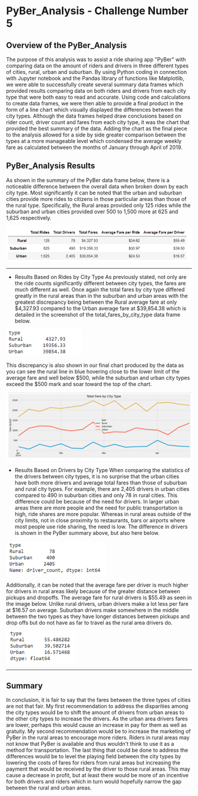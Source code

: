 # PyBer_Analysis - Challenge Number 5

## Overview of the PyBer_Analysis
  The purpose of this analysis was to assist a ride sharing app "PyBer" with comparing data on the amount of riders and drivers in three different types of cities, rural, urban and suburban.  By using Python coding in connection with Jupyter notebook and the Pandas library of functions like Matplotlib, we were able to successfully create several summary data frames which provided results comparing data on both riders and drivers from each city type that were both easy to read and accurate.  Using code and calculations to create data frames, we were then able to provide a final product in the form of a line chart which visually displayed the differences between the city types.  Although the data frames helped draw conclusions based on rider count, driver count and fares from each city type, it was the chart that provided the best summary of the data.  Adding the chart as the final piece to the analysis allowed for a side by side greater comparison between the types at a more manageable level which condensed the average weekly fare as calculated between the months of January through April of 2019. 

## PyBer_Analysis Results
  As shown in the summary of the PyBer data frame below, there is a noticeable difference between the overall data when broken down by each city type.   Most significantly it can be noted that the urban and suburban cities provide more rides to citizens in those particular areas than those of the rural type.  Specifically, the Rural areas provided only 125 rides while the suburban and urban cities provided over 500 to 1,500 more at 625 and 1,625 respectively.  

![PyBer_summary_df.png](PyBer_summary_df.png) 

***
* Results Based on Rides by City Type
  As previously stated, not only are the ride counts significantly different between city types, the fares are much different as well.  Once again the total fares by city type differed greatly in the rural areas than in the suburban and urban areas with the greatest discrepancy being between the Rural average fare at only $4,327.93 compared to the Urban average fare at $39,854.38 which is detailed in the screenshot of the total_fares_by_city_type data frame below. 
  
![total_fares_by_city_type.png](total_fares_by_city_type.png)

This discrepancy is also shown in our final chart produced by the data as you can see the rural line in blue hovering close to the lower limit of the average fare and well below $500, while the suburban and urban city types exceed the $500 mark and soar toward the top of the chart. 

![final_results_chart.png](final_results_chart.png)

* Results Based on Drivers by City Type
  When comparing the statistics of the drivers between city types, it is no surprise that the urban cities have both more drivers and average total fares than those of suburban and rural city types.  For example, there are 2,405 drivers in urban cities compared to 490 in suburban cities and only 78 in rural cities.  This difference could be because of the need for drivers.  In larger urban areas there are more people and the need for public transportation is high, ride shares are more popular.  Whereas in rural areas outside of the city limits, not in close proximity to restaurants, bars or airports where most people use ride sharing, the need is low. The difference in drivers is shown in the PyBer summary above, but also here below.
  
![driver_count.png](driver_count.png)

Additionally, it can be noted that the average fare per driver is much higher for drivers in rural areas likely because of the greater distance between pickups and dropoffs.  The average fare for rural drivers is $55.49 as seen in the image below.  Unlike rural drivers, urban drivers make a lot less per fare at $16.57 on average.  Suburban drivers make somewhere in the middle between the two types as they have longer distances between pickups and drop offs but do not have as far to travel as the rural area drivers do.   

![avg_fare_per_driver.png](avg_fare_per_driver.png) 

***

## Summary 
  In conclusion, it is fair to say that the fares between the three types of cities are not that fair.  My first recommendation to address the disparities among the city types would be to shift the amount of drivers from urban areas to the other city types to increase the drivers.  As the urban area drivers fares are lower, perhaps this would cause an increase in pay for them as well as gratuity.  My second recommendation would be to increase the marketing of PyBer in the rural areas to encourage more riders.  Riders in rural areas may not know that PyBer is available and thus wouldn't think to use it as a method for transportation.  The last thing that could be done to address the differences would be to level the playing field between the city types by lowering the costs of fares for riders from rural areas but increasing the payment that would be received by the driver to those rural areas.  This may cause a decrease in profit, but at least there would be more of an incentive for both drivers and riders which in turn would hopefully narrow the gap between the rural and urban areas.  
